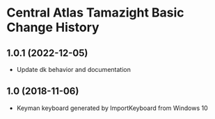 Central Atlas Tamazight Basic Change History
====================

1.0.1 (2022-12-05)
----------------
* Update dk behavior and documentation

1.0 (2018-11-06)
----------------
* Keyman keyboard generated by ImportKeyboard from Windows 10 

